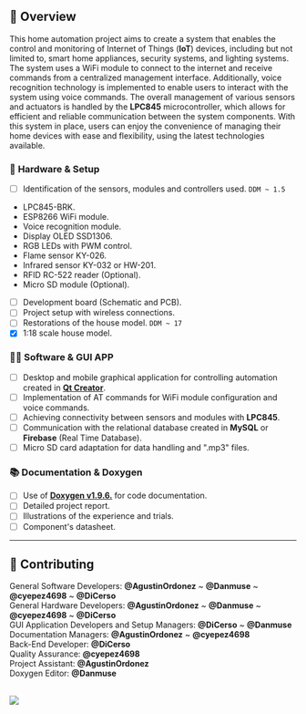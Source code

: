 ## 📕️ __Overview__

This home automation project aims to create a system that enables the control and monitoring of Internet of Things (**IoT**) devices, including but not limited to, smart home appliances, security systems, and lighting systems. The system uses a WiFi module to connect to the internet and receive commands from a centralized management interface. Additionally, voice recognition technology is implemented to enable users to interact with the system using voice commands. The overall management of various sensors and actuators is handled by the **LPC845** microcontroller, which allows for efficient and reliable communication between the system components. With this system in place, users can enjoy the convenience of managing their home devices with ease and flexibility, using the latest technologies available.

### 🔌️ __Hardware & Setup__

- [ ] Identification of the sensors, modules and controllers used. `DDM ~ 1.5`
- LPC845-BRK.
- ESP8266 WiFi module.
- Voice recognition module.
- Display OLED SSD1306.
- RGB LEDs with PWM control.
- Flame sensor KY-026.
- Infrared sensor KY-032 or HW-201.
- RFID RC-522 reader (Optional).
- Micro SD module (Optional).
- [ ] Development board (Schematic and PCB).
- [ ] Project setup with wireless connections.
- [ ] Restorations of the house model. `DDM ~ 17`
- [x] 1:18 scale house model.

### 👨‍💻️ __Software & GUI APP__

- [ ] Desktop and mobile graphical application for controlling automation created in [**Qt Creator**](https://www.qt.io/offline-installers).
- [ ] Implementation of AT commands for WiFi module configuration and voice commands.
- [ ] Achieving connectivity between sensors and modules with **LPC845**.
- [ ] Communication with the relational database created in **MySQL** or **Firebase** (Real Time Database).
- [ ] Micro SD card adaptation for data handling and ".mp3" files.

### 📚️ __Documentation & Doxygen__

- [ ] Use of [**Doxygen v1.9.6.**](https://www.doxygen.nl/download.html) for code documentation.
- [ ] Detailed project report.
- [ ] Illustrations of the experience and trials.
- [ ] Component's datasheet.

---

## 🌟️ __Contributing__

General Software Developers: __@AgustinOrdonez__ ~ __@Danmuse__ ~ __@cyepez4698__ ~ __@DiCerso__  
General Hardware Developers: __@AgustinOrdonez__ ~ __@Danmuse__ ~ __@cyepez4698__ ~ __@DiCerso__  
GUI Application Developers and Setup Managers: __@DiCerso__ ~ __@Danmuse__  
Documentation Managers: __@AgustinOrdonez__ ~ __@cyepez4698__  
Back-End Developer: __@DiCerso__  
Quality Assurance: __@cyepez4698__  
Project Assistant: __@AgustinOrdonez__  
Doxygen Editor: __@Danmuse__  

<br>

<a href="https://github.com/Danmuse/Home-automation/graphs/contributors">
  <img src="https://contrib.rocks/image?repo=Danmuse/Home-automation&max=4" />
</a>